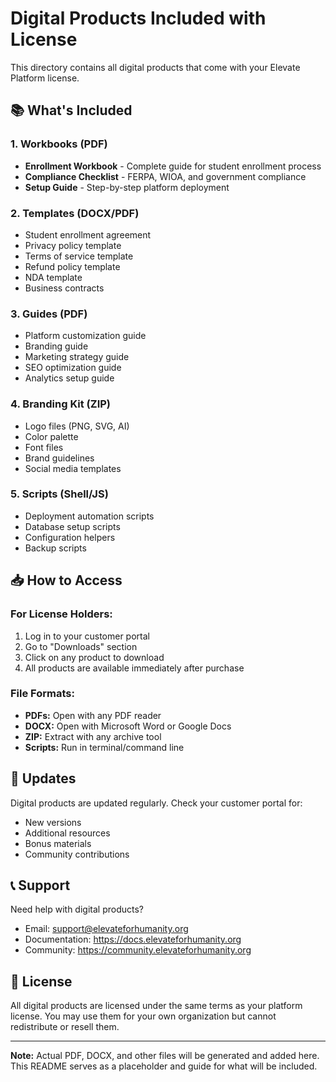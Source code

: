 # Digital Products Included with License

This directory contains all digital products that come with your Elevate Platform license.

## 📚 What's Included

### 1. Workbooks (PDF)

- **Enrollment Workbook** - Complete guide for student enrollment process
- **Compliance Checklist** - FERPA, WIOA, and government compliance
- **Setup Guide** - Step-by-step platform deployment

### 2. Templates (DOCX/PDF)

- Student enrollment agreement
- Privacy policy template
- Terms of service template
- Refund policy template
- NDA template
- Business contracts

### 3. Guides (PDF)

- Platform customization guide
- Branding guide
- Marketing strategy guide
- SEO optimization guide
- Analytics setup guide

### 4. Branding Kit (ZIP)

- Logo files (PNG, SVG, AI)
- Color palette
- Font files
- Brand guidelines
- Social media templates

### 5. Scripts (Shell/JS)

- Deployment automation scripts
- Database setup scripts
- Configuration helpers
- Backup scripts

## 📥 How to Access

### For License Holders:

1. Log in to your customer portal
2. Go to "Downloads" section
3. Click on any product to download
4. All products are available immediately after purchase

### File Formats:

- **PDFs:** Open with any PDF reader
- **DOCX:** Open with Microsoft Word or Google Docs
- **ZIP:** Extract with any archive tool
- **Scripts:** Run in terminal/command line

## 🔄 Updates

Digital products are updated regularly. Check your customer portal for:

- New versions
- Additional resources
- Bonus materials
- Community contributions

## 📞 Support

Need help with digital products?

- Email: support@elevateforhumanity.org
- Documentation: https://docs.elevateforhumanity.org
- Community: https://community.elevateforhumanity.org

## 📝 License

All digital products are licensed under the same terms as your platform license. You may use them for your own organization but cannot redistribute or resell them.

---

**Note:** Actual PDF, DOCX, and other files will be generated and added here. This README serves as a placeholder and guide for what will be included.
